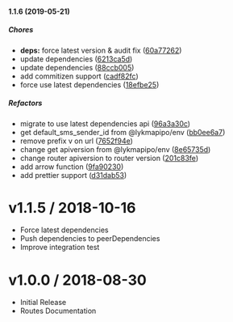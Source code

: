 #### 1.1.6 (2019-05-21)

##### Chores

- **deps:** force latest version & audit fix ([60a77262](https://github.com/CodeTanzania/majifix-alert/commit/60a772624e3adc797d0dff5f572f60bf4d5da524))
- update dependencies ([6213ca5d](https://github.com/CodeTanzania/majifix-alert/commit/6213ca5d2e0fca25e5a8b8bf389fee7642107285))
- update dependencies ([88ccb005](https://github.com/CodeTanzania/majifix-alert/commit/88ccb0054720a6da5082cba379df0a45a280fa9a))
- add commitizen support ([cadf82fc](https://github.com/CodeTanzania/majifix-alert/commit/cadf82fca0e47beaae497a2ee09e0da3d47a4dbe))
- force use latest dependencies ([18efbe25](https://github.com/CodeTanzania/majifix-alert/commit/18efbe25c3ec50bbc5abbb32f96a0351e21a4c07))

##### Refactors

- migrate to use latest dependencies api ([96a3a30c](https://github.com/CodeTanzania/majifix-alert/commit/96a3a30c7c4821c685cdf958e99e96d89c6ff0c4))
- get default_sms_sender_id from @lykmapipo/env ([bb0ee6a7](https://github.com/CodeTanzania/majifix-alert/commit/bb0ee6a75872f798836d711d12dbe22699327461))
- remove prefix v on url ([7652f94e](https://github.com/CodeTanzania/majifix-alert/commit/7652f94eb5a928adf4bd6d6c0451f1cefec3e4f8))
- change get apiversion from @lykmapipo/env ([8e65735d](https://github.com/CodeTanzania/majifix-alert/commit/8e65735d8426fe66754a08b800ae7bcf56b98b7a))
- change router apiversion to router version ([201c83fe](https://github.com/CodeTanzania/majifix-alert/commit/201c83fe869a017b9fee02cb9bf64a693ffbcebd))
- add arrow function ([9fa90230](https://github.com/CodeTanzania/majifix-alert/commit/9fa902301bfbb8ce7000ff09a817d25fc3651e15))
- add prettier support ([d31dab53](https://github.com/CodeTanzania/majifix-alert/commit/d31dab53a11e75444190b753ca3357174b62cca1))

# v1.1.5 / 2018-10-16

- Force latest dependencies
- Push dependencies to peerDependencies
- Improve integration test

# v1.0.0 / 2018-08-30

- Initial Release
- Routes Documentation
